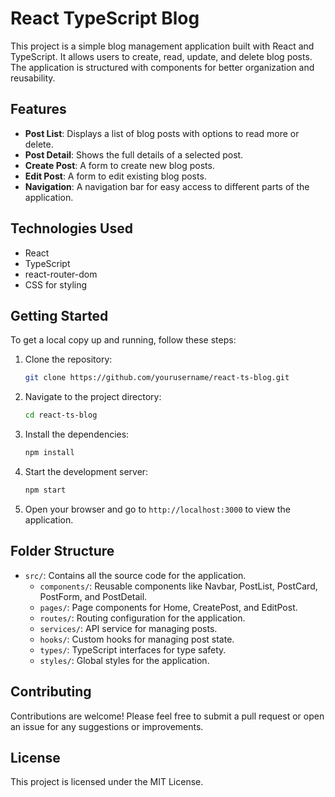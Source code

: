 # React TypeScript Blog

This project is a simple blog management application built with React and TypeScript. It allows users to create, read, update, and delete blog posts. The application is structured with components for better organization and reusability.

## Features

- **Post List**: Displays a list of blog posts with options to read more or delete.
- **Post Detail**: Shows the full details of a selected post.
- **Create Post**: A form to create new blog posts.
- **Edit Post**: A form to edit existing blog posts.
- **Navigation**: A navigation bar for easy access to different parts of the application.

## Technologies Used

- React
- TypeScript
- react-router-dom
- CSS for styling

## Getting Started

To get a local copy up and running, follow these steps:

1. Clone the repository:
   ```bash
   git clone https://github.com/yourusername/react-ts-blog.git
   ```

2. Navigate to the project directory:
   ```bash
   cd react-ts-blog
   ```

3. Install the dependencies:
   ```bash
   npm install
   ```

4. Start the development server:
   ```bash
   npm start
   ```

5. Open your browser and go to `http://localhost:3000` to view the application.

## Folder Structure

- `src/`: Contains all the source code for the application.
  - `components/`: Reusable components like Navbar, PostList, PostCard, PostForm, and PostDetail.
  - `pages/`: Page components for Home, CreatePost, and EditPost.
  - `routes/`: Routing configuration for the application.
  - `services/`: API service for managing posts.
  - `hooks/`: Custom hooks for managing post state.
  - `types/`: TypeScript interfaces for type safety.
  - `styles/`: Global styles for the application.

## Contributing

Contributions are welcome! Please feel free to submit a pull request or open an issue for any suggestions or improvements.

## License

This project is licensed under the MIT License.